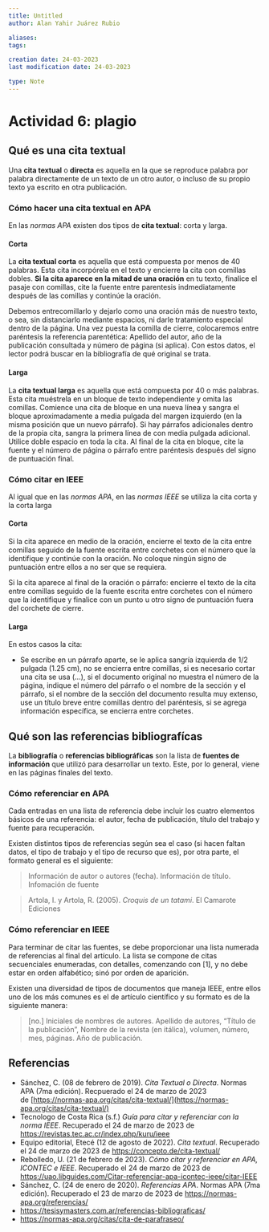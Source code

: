 ```yaml
---
title: Untitled
author: Alan Yahir Juárez Rubio

aliases:
tags:

creation date: 24-03-2023
last modification date: 24-03-2023

type: Note
---
```

# Actividad 6: plagio

<!-- 
1. Investigar ¿Qué es una cita textual y que son las referencias bibliográficas?  
2. Mencionar por lo menos dos formas de hacer las citas y las referencias.   
3. Redactar un tema de su interés en dos cuartillas y hacer citas textuales y referencias bibliográficas. -->

<!-- ## Qué es una cita

Al momento de redactar textos, suele ser necesario acceder a distintas fuentes de información ya sea para complementar, sustentar o fundamentar tus ideas, conceptos, etc. No obstante, cabe mencionar que uno debe de darle crédito al autor y a su trabajo, referente a aquello que hayamos extraído de este, de otra manera, estaríamos entrando en plagio, lo cual conllevaria consecuencias tanto académicas como jurídicas.  -->

## Qué es una cita textual

Una **cita textual** o **directa** es aquella en la que se reproduce palabra por palabra directamente de un texto de un otro autor, o incluso de su propio texto ya escrito en otra publicación.

<!-- ## Qué es una cita parafraseada

Son consideradas **citas parafraseadas** cuando cuentas, en tus propias palabras, las ideas de otro autor. Cada vez que parafrasee a otro autor (es decir, resuma un pasaje o reorganice el orden de una oración y cambie algunas de las palabras), también debes acreditar la fuente en el texto.
-->
### Cómo hacer una cita textual en APA

En las *normas APA* existen dos tipos de **cita textual**: corta y larga. 

#### Corta

La **cita textual corta** es aquella que está compuesta por menos de 40 palabras. Esta cita incorpórela en el texto y encierre la cita con comillas dobles. **Si la cita aparece en la mitad de una oración** en tu texto, finalice el pasaje con comillas, cite la fuente entre parentesis indmediatamente después de las comillas y continúe la oración.

Debemos entrecomillarlo y dejarlo como una oración más de nuestro texto, o sea, sin distanciarlo mediante espacios, ni darle tratamiento especial dentro de la página. Una vez puesta la comilla de cierre, colocaremos entre paréntesis la referencia parentética: Apellido del autor, año de la publicación consultada y número de página (si aplica). Con estos datos, el lector podrá buscar en la bibliografía de qué original se trata.

#### Larga

La **cita textual larga** es aquella que está compuesta por 40 o más palabras. Esta cita muéstrela en un bloque de texto independiente y omita las comillas. Comience una cita de bloque en una nueva línea y sangra el bloque aproximadamente a media pulgada del margen izquierdo (en la misma posición que un nuevo párrafo). Si hay párrafos adicionales dentro de la propia cita, sangra la primera línea de con media pulgada adicional. Utilice doble espacio en toda la cita. Al final de la cita en bloque, cite la fuente y el número de página o párrafo entre paréntesis después del signo de puntuación final.

### Cómo citar en IEEE

Al igual que en las *normas APA*, en las *normas IEEE* se utiliza la cita corta y la corta larga

#### Corta

Si la cita aparece en medio de la oración, encierre el texto de la cita entre comillas seguido de la fuente escrita entre corchetes con el número que la identifique y continúe con la oración. No coloque ningún signo de puntuación entre ellos a no ser que se requiera.

Si la cita aparece al final de la oración o párrafo: encierre el texto de la cita entre comillas seguido de la fuente escrita entre corchetes con el número que la identifique y finalice con un punto u otro signo de puntuación fuera del corchete de cierre.

#### Larga

En estos casos la cita:

-   Se escribe en un párrafo aparte, se le aplica sangría izquierda de 1/2 pulgada (1.25 cm), no se encierra entre comillas, si es necesario cortar una cita se usa (…), si el documento original no muestra el número de la página, indique el número del párrafo o el nombre de la sección y el párrafo, si el nombre de la sección del documento resulta muy extenso, use un título breve entre comillas dentro del paréntesis, si se agrega información específica, se encierra entre corchetes.

## Qué son las referencias bibliografícas

La **bibliografía** o **referencias bibliográficas** son la lista de **fuentes de información** que utilizó para desarrollar un texto. Este, por lo general, viene en las páginas finales del texto.

### Cómo referenciar en APA

Cada entradas en una lista de referencia debe incluir los cuatro elementos básicos de una referencia: el autor, fecha de publicación, título del trabajo y fuente para recuperación.

Existen distintos tipos de referencias según sea el caso (si hacen faltan datos, el tipo de trabajo y el tipo de recurso que es), por otra parte, el formato general es el siguiente:

> Información de autor o autores (fecha). Información de título. Infomación de fuente  

> Artola, I. y Artola, R. (2005). _Croquis de un tatami_. El Camarote Ediciones
<!--
> Primer apellido del autor, inicial del primer nombre del autor, Primer apellido de segundo autor... (hasta `n` autores) (fecha). _Título del recurso_. Información de la fuente.-->


### Cómo referenciar en IEEE

<div style="page-break-after: always;"></div>
Para terminar de citar las fuentes, se debe proporcionar una lista numerada de referencias al final del artículo. La lista se compone de citas secuenciales enumeradas, con detalles, comenzando con [1], y no debe estar en orden alfabético; sinó por orden de aparición.

Existen una diversidad de tipos de documentos que maneja IEEE, entre ellos uno de los más comunes es el de artículo científico y su formato es de la siguiente manera:

>[no.] Iniciales de nombres de autores. Apellido de autores, “Título de la publicación”, Nombre de la revista (en itálica), volumen, número, mes, páginas. Año de publicación.

<!--_Formato de página_  

• Coloque las referencias a la izquierda  
• Entradas de un solo espacio, doble espacio entre referencias  
• Coloque el número de entrada en el margen izquierdo, encierre entre paréntesis.  
• Sangría el texto de las entradas.-->

## Referencias

- Sánchez, C. (08 de febrero de 2019). _Cita Textual o Directa_. Normas APA (7ma edición). Recpuerado el 24 de marzo de 2023 de [https://normas-apa.org/citas/cita-textual/](https://normas-apa.org/citas/cita-textual/)
- Tecnologo de Costa Rica (s.f.) _Guía para citar y referenciar con la norma IEEE_. Recuperado el 24 de marzo de 2023 de https://revistas.tec.ac.cr/index.php/kuru/ieee
- Equipo editorial, Etecé (12 de agosto de 2022). _Cita textual_. Recuperado el 24 de marzo de 2023 de https://concepto.de/cita-textual/
- Rebolledo, U. (21 de febrero de 2023). _Cómo citar y referenciar en APA, ICONTEC e IEEE_. Recuperado el 24 de marzo de 2023 de https://uao.libguides.com/Citar-referenciar-apa-icontec-ieee/citar-IEEE
- Sánchez, C. (24 de enero de 2020). _Referencias APA_. Normas APA (7ma edición). Recuperado el 23 de marzo de 2023 de https://normas-apa.org/referencias/
- https://tesisymasters.com.ar/referencias-bibliograficas/
- https://normas-apa.org/citas/cita-de-parafraseo/